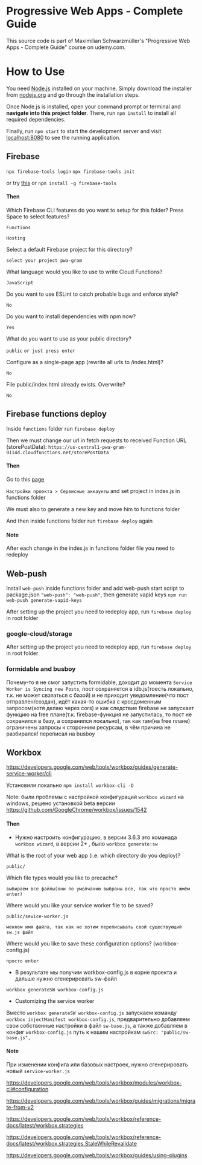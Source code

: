 # Progressive Web Apps - Complete Guide

This source code is part of Maximilian Schwarzmüller's "Progressive Web Apps - Complete Guide" course on udemy.com.

# How to Use

You need [Node.js](https://nodejs.org) installed on your machine. Simply download the installer from [nodejs.org](https://nodejs.org) and go through the installation steps.

Once Node.js is installed, open your command prompt or terminal and **navigate into this project folder**. There, run `npm install` to install all required dependencies.

Finally, run `npm start` to start the development server and visit [localhost:8080](http://localhost:8080) to see the running application.

## Firebase

`npx firebase-tools login`
`npx firebase-tools init`

or try [this](https://github.com/how-to-firebase/secrets) or `npm install -g firebase-tools`

#### Then

Which Firebase CLI features do you want to setup for this folder? Press Space to select features?

`Functions`

`Hosting`

Select a default Firebase project for this directory?

`select your project pwa-gram`

What language would you like to use to write Cloud Functions?

`JavaScript`

Do you want to use ESLint to catch probable bugs and enforce style?

`No`

Do you want to install dependencies with npm now?

`Yes`

What do you want to use as your public directory?

`public` `or just press enter`

Configure as a single-page app (rewrite all urls to /index.html)?

`No`

File public/index.html already exists. Overwrite?

`No`

## Firebase functions deploy

Inside `functions` folder run `firebase deploy`

Then we must change our url in fetch requests to received Function URL (storePostData): `https://us-central1-pwa-gram-9114d.cloudfunctions.net/storePostData`

#### Then

Go to this [page](https://console.firebase.google.com/project/pwa-gram-9114d/settings/serviceaccounts/adminsdk)

`Настройки проекта > Сервисные аккаунты` and set project in index.js in functions folder

We must also to generate a new key and move him to functions folder

And then inside functions folder run `firebase deploy` again

#### Note

After each change in the index.js in functions folder file you need to redeploy

## Web-push

Install `web-push` inside functions folder and add web-push start script to package.json `"web-push": "web-push"`, then generate vapid keys `npm run web-push generate-vapid-keys`

After setting up the project you need to redeploy app, run `firebase deploy` in root folder

### google-cloud/storage

After setting up the project you need to redeploy app, run `firebase deploy` in root folder

### formidable and busboy

Почему-то я не смог запустить formidable, доходит до момента `Service Worker is Syncing new Posts`, пост сохраняется в idb.js(тоесть локально, т.к. не может свзяаться с базой) и не приходит уведомление(что пост отправлен/создан), идёт какая-то ошибка с кросдоменным запросом(хотя делаю через cors) и как следствие firebase не запускает функцию на free плане(т.к. firebase-функция не запустилась, то пост не сохранился в базу, а сохранился локально), так как там(на free плане) ограничены запросы к сторонним ресурсам, в чём причина не разбирался! переписал на busboy

## Workbox

https://developers.google.com/web/tools/workbox/guides/generate-service-worker/cli

Установили локально `npm install workbox-cli -D`

Note: были проблемы с настройкой конфигураций `workbox wizard` на windows, решено установкой beta версии https://github.com/GoogleChrome/workbox/issues/1542

#### Then

- Нужно настроить конфигурацию, в версии 3.6.3 это команада `workbox wizard`, в версии 2+ , было `workbox generate:sw`

What is the root of your web app (i.e. which directory do you deploy)?

`public/`

Which file types would you like to precache?

`выбираем все файлы(они по умолчанию выбраны все, так что просто жмём enter)`

Where would you like your service worker file to be saved?

```
public/sevice-worker.js

меняем имя файла, так как не хотим переписывать свой существующий sw.js файл
```

Where would you like to save these configuration options? (workbox-config.js)

`просто enter`

- В результате мы получим workbox-config.js в корне проекта и дальше нужно сгенерировать sw-файл

`workbox generateSW workbox-config.js`

- Customizing the service worker

Вместо `workbox generateSW workbox-config.js` запускаем команду `workbox injectManifest workbox-config.js`, предварительно добавляем свои собственные настройки в файл `sw-base.js`, а также добавляем в конфиг `workbox-config.js` путь к нашим настройкам `swSrc: "public/sw-base.js",`

#### Note

При изменении конфига или базовых настроек, нужно сгенерировать новый `service-worker.js`

https://developers.google.com/web/tools/workbox/modules/workbox-cli#configuration

https://developers.google.com/web/tools/workbox/guides/migrations/migrate-from-v2

https://developers.google.com/web/tools/workbox/reference-docs/latest/workbox.strategies

https://developers.google.com/web/tools/workbox/reference-docs/latest/workbox.strategies.StaleWhileRevalidate

https://developers.google.com/web/tools/workbox/guides/using-plugins
